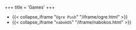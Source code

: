 +++
title = 'Games'
+++

- {{< collapse_iframe "`Ogre Push`" "/iframe/ogre.html" >}}
- {{< collapse_iframe "`nabokOS`" "/iframe/nabokos.html" >}}

